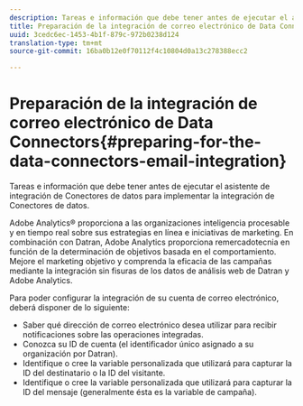 ```yaml
---
description: Tareas e información que debe tener antes de ejecutar el asistente de integración de Conectores de datos para implementar la integración de Conectores de datos.
title: Preparación de la integración de correo electrónico de Data Connectors
uuid: 3cedc6ec-1453-4b1f-879c-972b0238d124
translation-type: tm+mt
source-git-commit: 16ba0b12e0f70112f4c10804d0a13c278388ecc2

---
```



# Preparación de la integración de correo electrónico de Data Connectors{#preparing-for-the-data-connectors-email-integration}

Tareas e información que debe tener antes de ejecutar el asistente de integración de Conectores de datos para implementar la integración de Conectores de datos.

Adobe Analytics® proporciona a las organizaciones inteligencia procesable y en tiempo real sobre sus estrategias en línea e iniciativas de marketing. En combinación con Datran, Adobe Analytics proporciona remercadotecnia en función de la determinación de objetivos basada en el comportamiento. Mejore el marketing objetivo y comprenda la eficacia de las campañas mediante la integración sin fisuras de los datos de análisis web de Datran y Adobe Analytics.

Para poder configurar la integración de su cuenta de correo electrónico, deberá disponer de lo siguiente:

* Saber qué dirección de correo electrónico desea utilizar para recibir notificaciones sobre las operaciones integradas.
* Conozca su ID de cuenta (el identificador único asignado a su organización por Datran).
* Identifique o cree la variable personalizada que utilizará para capturar la ID del destinatario o la ID del visitante.
* Identifique o cree la variable personalizada que utilizará para capturar la ID del mensaje (generalmente ésta es la variable de campaña).

